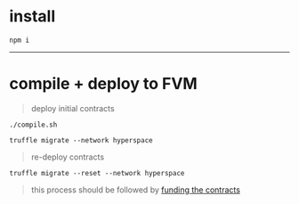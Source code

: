 # install

```
npm i
```
------

# compile + deploy to FVM

> deploy initial contracts

```
./compile.sh
```

```
truffle migrate --network hyperspace
```

> re-deploy contracts

```
truffle migrate --reset --network hyperspace
```

> this process should be followed by [funding the contracts](../utils/)